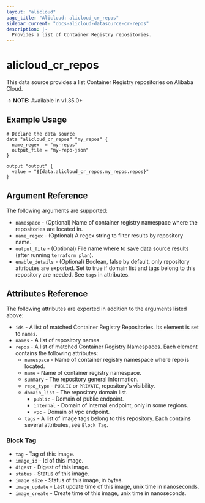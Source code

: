 ```yaml
---
layout: "alicloud"
page_title: "Alicloud: alicloud_cr_repos"
sidebar_current: "docs-alicloud-datasource-cr-repos"
description: |-
  Provides a list of Container Registry repositories.
---
```


# alicloud\_cr\_repos

This data source provides a list Container Registry repositories on Alibaba Cloud.

-> **NOTE:** Available in v1.35.0+

## Example Usage

```
# Declare the data source
data "alicloud_cr_repos" "my_repos" {
  name_regex  = "my-repos"
  output_file = "my-repo-json"
}

output "output" {
  value = "${data.alicloud_cr_repos.my_repos.repos}"
}
```

## Argument Reference

The following arguments are supported:

* `namespace` - (Optional) Name of container registry namespace where the repositories are located in.
* `name_regex` - (Optional) A regex string to filter results by repository name.
* `output_file` - (Optional) File name where to save data source results (after running `terraform plan`).
* `enable_details` - (Optional) Boolean, false by default, only repository attributes are exported. Set to true if domain list and tags belong to this repository are needed. See `tags` in attributes.

## Attributes Reference

The following attributes are exported in addition to the arguments listed above:

* `ids` - A list of matched Container Registry Repositories. Its element is set to `names`.
* `names` - A list of repository names.
* `repos` - A list of matched Container Registry Namespaces. Each element contains the following attributes:
  * `namespace` - Name of container registry namespace where repo is located.
  * `name` - Name of container registry namespace.
  * `summary` - The repository general information.
  * `repo_type` - `PUBLIC` or `PRIVATE`, repository's visibility.
  * `domain_list` - The repository domain list.
    * `public` - Domain of public endpoint.
    * `internal` - Domain of internal endpoint, only in some regions.
    * `vpc` - Domain of vpc endpoint.
  * `tags` - A list of image tags belong to this repository. Each contains several attributes, see `Block Tag`.

### Block Tag

* `tag` - Tag of this image.
* `image_id` - Id of this image.
* `digest` - Digest of this image.
* `status` - Status of this image.
* `image_size` - Status of this image, in bytes.
* `image_update` - Last update time of this image, unix time in nanoseconds.
* `image_create` - Create time of this image, unix time in nanoseconds.

